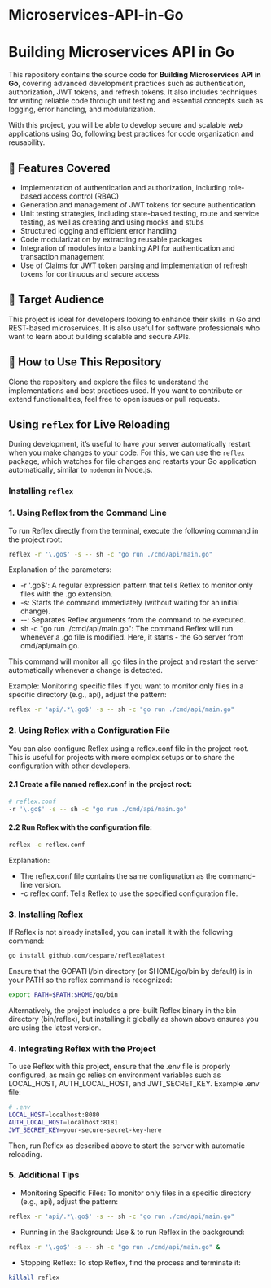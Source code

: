 # Microservices-API-in-Go

# Building Microservices API in Go

This repository contains the source code for **Building Microservices API in Go**, covering advanced development practices such as authentication, authorization, JWT tokens, and refresh tokens. It also includes techniques for writing reliable code through unit testing and essential concepts such as logging, error handling, and modularization.

With this project, you will be able to develop secure and scalable web applications using Go, following best practices for code organization and reusability.

## 📌 Features Covered

- Implementation of authentication and authorization, including role-based access control (RBAC)
- Generation and management of JWT tokens for secure authentication
- Unit testing strategies, including state-based testing, route and service testing, as well as creating and using mocks and stubs
- Structured logging and efficient error handling
- Code modularization by extracting reusable packages
- Integration of modules into a banking API for authentication and transaction management
- Use of Claims for JWT token parsing and implementation of refresh tokens for continuous and secure access

## 🎯 Target Audience

This project is ideal for developers looking to enhance their skills in Go and REST-based microservices. It is also useful for software professionals who want to learn about building scalable and secure APIs.

## 🚀 How to Use This Repository

Clone the repository and explore the files to understand the implementations and best practices used. If you want to contribute or extend functionalities, feel free to open issues or pull requests.


## Using `reflex` for Live Reloading

During development, it’s useful to have your server automatically restart when you make changes to your code. For this, we can use the `reflex` package, which watches for file changes and restarts your Go application automatically, similar to `nodemon` in Node.js.

### Installing `reflex`

### 1. Using Reflex from the Command Line

To run Reflex directly from the terminal, execute the following command in the project root:
```bash
reflex -r '\.go$' -s -- sh -c "go run ./cmd/api/main.go"
```
Explanation of the parameters:

- -r '\.go$': A regular expression pattern that tells Reflex to monitor only files with the .go extension.
- -s: Starts the command immediately (without waiting for an initial change).
- --: Separates Reflex arguments from the command to be executed.
- sh -c "go run ./cmd/api/main.go": The command Reflex will run whenever a .go file is modified. Here, it starts - the Go server from cmd/api/main.go.

This command will monitor all .go files in the project and restart the server automatically whenever a change is detected.

Example: Monitoring specific files
If you want to monitor only files in a specific directory (e.g., api), adjust the pattern:

```bash
reflex -r 'api/.*\.go$' -s -- sh -c "go run ./cmd/api/main.go"
```

### 2. Using Reflex with a Configuration File
You can also configure Reflex using a reflex.conf file in the project root. This is useful for projects with more complex setups or to share the configuration with other developers.

#### 2.1 Create a file named reflex.conf in the project root:
```bash
# reflex.conf
-r '\.go$' -s -- sh -c "go run ./cmd/api/main.go"
```

#### 2.2 Run Reflex with the configuration file:
```bash
reflex -c reflex.conf
```
Explanation:

- The reflex.conf file contains the same configuration as the command-line version.
- -c reflex.conf: Tells Reflex to use the specified configuration file.

### 3. Installing Reflex
If Reflex is not already installed, you can install it with the following command:
```bash
go install github.com/cespare/reflex@latest
```

Ensure that the GOPATH/bin directory (or $HOME/go/bin by default) is in your PATH so the reflex command is recognized:

```bash
export PATH=$PATH:$HOME/go/bin
```
Alternatively, the project includes a pre-built Reflex binary in the bin directory (bin/reflex), but installing it globally as shown above ensures you are using the latest version.


### 4. Integrating Reflex with the Project
To use Reflex with this project, ensure that the .env file is properly configured, as main.go relies on environment variables such as LOCAL_HOST, AUTH_LOCAL_HOST, and JWT_SECRET_KEY. Example .env file:
```bash
# .env
LOCAL_HOST=localhost:8080
AUTH_LOCAL_HOST=localhost:8181
JWT_SECRET_KEY=your-secure-secret-key-here
```
Then, run Reflex as described above to start the server with automatic reloading.

### 5. Additional Tips
- Monitoring Specific Files: To monitor only files in a specific directory (e.g., api), adjust the pattern:
```bash
reflex -r 'api/.*\.go$' -s -- sh -c "go run ./cmd/api/main.go"
```

- Running in the Background: Use & to run Reflex in the background:
```bash
reflex -r '\.go$' -s -- sh -c "go run ./cmd/api/main.go" &
```

- Stopping Reflex: To stop Reflex, find the process and terminate it:
```bash
killall reflex
```